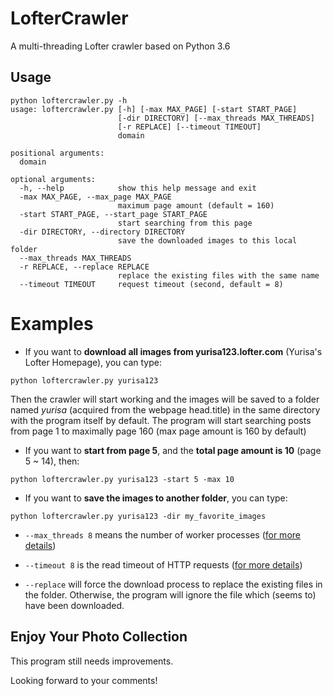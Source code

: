 # LofterCrawler
A multi-threading Lofter crawler based on Python 3.6

## Usage
```
python loftercrawler.py -h
usage: loftercrawler.py [-h] [-max MAX_PAGE] [-start START_PAGE]
                        [-dir DIRECTORY] [--max_threads MAX_THREADS]
                        [-r REPLACE] [--timeout TIMEOUT]
                        domain

positional arguments:
  domain

optional arguments:
  -h, --help            show this help message and exit
  -max MAX_PAGE, --max_page MAX_PAGE
                        maximum page amount (default = 160)
  -start START_PAGE, --start_page START_PAGE
                        start searching from this page
  -dir DIRECTORY, --directory DIRECTORY
                        save the downloaded images to this local folder
  --max_threads MAX_THREADS
  -r REPLACE, --replace REPLACE
                        replace the existing files with the same name
  --timeout TIMEOUT     request timeout (second, default = 8)
```
  
# Examples

- If you want to **download all images from yurisa123.lofter.com** (Yurisa's Lofter Homepage), you can type:
```shell
python loftercrawler.py yurisa123
```
Then the crawler will start working and the images will be saved to a folder named *yurisa* (acquired from the webpage head.title) in the same directory with the program itself by default. The program will start searching posts from page 1 to maximally page 160 (max page amount is 160 by default)

- If you want to **start from page 5**, and the **total page amount is 10** (page 5 ~ 14), then:
```shell
python loftercrawler.py yurisa123 -start 5 -max 10
```

- If you want to **save the images to another folder**, you can type:
```shell
python loftercrawler.py yurisa123 -dir my_favorite_images
```

- `--max_threads 8` means the number of worker processes ([for more details](https://docs.python.org/3.6/library/multiprocessing.html#using-a-pool-of-workers))

- `--timeout 8` is the read timeout of HTTP requests ([for more details](http://docs.python-requests.org/en/master/user/advanced/#timeouts))

- `--replace` will force the download process to replace the existing files in the folder. Otherwise, the program will ignore the file which (seems to) have been downloaded.

## Enjoy Your Photo Collection

This program still needs improvements.

Looking forward to your comments!
